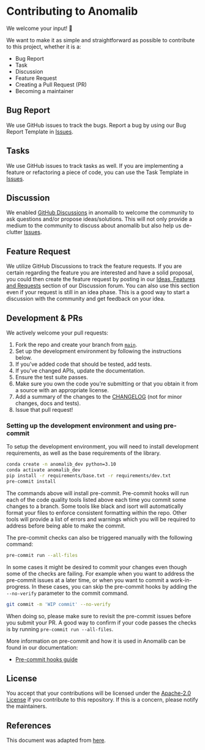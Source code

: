 # Contributing to Anomalib

We welcome your input! 👐

We want to make it as simple and straightforward as possible to contribute to this project, whether it is a:

- Bug Report
- Task
- Discussion
- Feature Request
- Creating a Pull Request (PR)
- Becoming a maintainer

## Bug Report

We use GitHub issues to track the bugs. Report a bug by using our Bug Report Template in [Issues](https://github.com/openvinotoolkit/anomalib/issues/new?assignees=&labels=&template=bug_report.yaml&title=%5BBug%5D%3A+).

## Tasks

We use GitHub issues to track tasks as well. If you are implementing a feature or refactoring a piece of code, you can use the Task Template in [Issues](https://github.com/openvinotoolkit/anomalib/issues/new?assignees=&labels=Task&template=task.yaml&title=%5BTask%5D%3A+).

## Discussion

We enabled [GitHub Discussions](https://github.com/openvinotoolkit/anomalib/discussions/) in anomalib to welcome the community to ask questions and/or propose ideas/solutions. This will not only provide a medium to the community to discuss about anomalib but also help us de-clutter [Issues](https://github.com/openvinotoolkit/anomalib/issues/new?assignees=&labels=&template=bug_report.md).

## Feature Request

We utilize GitHub Discussions to track the feature requests. If you are certain regarding the feature you are interested and have a solid proposal, you could then create the feature request by posting in our [Ideas, Features and Requests](https://github.com/openvinotoolkit/anomalib/discussions/categories/ideas-feature-requests) section of our Discussion forum. You can also use this section even if your request is still in an idea phase. This is a good way to start a discussion with the community and get feedback on your idea.

## Development & PRs

We actively welcome your pull requests:

1. Fork the repo and create your branch from [`main`](https://github.com/openvinotoolkit/anomalib/tree/main).
1. Set up the development environment by following the instructions below.
1. If you've added code that should be tested, add tests.
1. If you've changed APIs, update the documentation.
1. Ensure the test suite passes.
1. Make sure you own the code you're submitting or that you obtain it from a source with an appropriate license.
1. Add a summary of the changes to the [CHANGELOG](https://github.com/openvinotoolkit/anomalib/blob/main/CHANGELOG.md) (not for minor changes, docs and tests).
1. Issue that pull request!

### Setting up the development environment and using pre-commit

To setup the development environment, you will need to install development requirements, as well as the base requirements of the library.

```bash
conda create -n anomalib_dev python=3.10
conda activate anomalib_dev
pip install -r requirements/base.txt -r requirements/dev.txt
pre-commit install
```

The commands above will install pre-commit. Pre-commit hooks will run each of the code quality tools listed above each time you commit some changes to a branch. Some tools like black and isort will automatically format your files to enforce consistent formatting within the repo. Other tools will provide a list of errors and warnings which you will be required to address before being able to make the commit.

The pre-commit checks can also be triggered manually with the following command:

```bash
pre-commit run --all-files
```

In some cases it might be desired to commit your changes even though some of the checks are failing. For example when you want to address the pre-commit issues at a later time, or when you want to commit a work-in-progress. In these cases, you can skip the pre-commit hooks by adding the `--no-verify` parameter to the commit command.

```bash
git commit -m 'WIP commit' --no-verify
```

When doing so, please make sure to revisit the pre-commit issues before you submit your PR. A good way to confirm if your code passes the checks is by running `pre-commit run --all-files`.

More information on pre-commit and how it is used in Anomalib can be found in our documentation:

- [Pre-commit hooks guide](https://openvinotoolkit.github.io/anomalib/developer_guide/pre_commit_hooks.html)

## License

You accept that your contributions will be licensed under the [Apache-2.0 License](https://choosealicense.com/licenses/apache-2.0/) if you contribute to this repository. If this is a concern, please notify the maintainers.

## References

This document was adapted from [here](https://gist.github.com/briandk/3d2e8b3ec8daf5a27a62).
